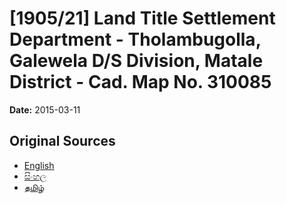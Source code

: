 # [1905/21] Land Title Settlement Department - Tholambugolla, Galewela D/S Division, Matale District - Cad. Map No. 310085

**Date:** 2015-03-11

## Original Sources

- [English](https://documents.gov.lk/view/extra-gazettes/2015/3/1905-21_E.pdf)
- [සිංහල](https://documents.gov.lk/view/extra-gazettes/2015/3/1905-21_S.pdf)
- [தமிழ்](https://documents.gov.lk/view/extra-gazettes/2015/3/1905-21_T.pdf)
